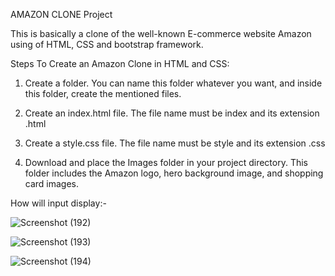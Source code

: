 AMAZON CLONE Project

This is basically a clone of the well-known E-commerce website Amazon using of HTML, CSS and bootstrap framework.

Steps To Create an Amazon Clone in HTML and CSS:

1) Create a folder. You can name this folder whatever you want, and inside this folder, create the mentioned files.

2) Create an index.html file. The file name must be index and its extension .html
   
3) Create a style.css file. The file name must be style and its extension .css

4) Download and place the Images folder in your project directory. This folder includes the Amazon logo, hero background image, and shopping card images.


How will input display:-


![Screenshot (192)](https://github.com/user-attachments/assets/5780b24a-9f9e-4e86-927f-1318ed8696e7)



![Screenshot (193)](https://github.com/user-attachments/assets/5307879c-8b06-483f-b455-be74d83b3f6d)




![Screenshot (194)](https://github.com/user-attachments/assets/66e0c139-7c28-4c62-97b9-01f47eaeeeaa)

